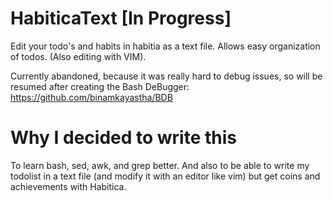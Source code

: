 # HabiticaText [In Progress]

Edit your todo's and habits in habitia as a text file. Allows easy organization of todos. (Also editing with VIM).

Currently abandoned, because it was really hard to debug issues, so will be resumed after creating the Bash DeBugger: https://github.com/binamkayastha/BDB

# Why I decided to write this

To learn bash, sed, awk, and grep better. And also to be able to write my todolist in a text file (and modify it with an editor like vim) but get coins and achievements with Habitica.
